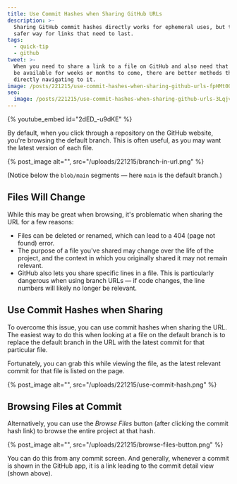 ```yaml
---
title: Use Commit Hashes when Sharing GitHub URLs
description: >-
  Sharing GitHub commit hashes directly works for ephemeral uses, but there is a
  safer way for links that need to last.
tags:
  - quick-tip
  - github
tweet: >-
  When you need to share a link to a file on GitHub and also need that link to
  be available for weeks or months to come, there are better methods than
  directly navigating to it.
image: /posts/221215/use-commit-hashes-when-sharing-github-urls-fpHMt0Q1.png
seo:
  image: /posts/221215/use-commit-hashes-when-sharing-github-urls-3LqjvLDw--meta.png
---
```


{% youtube_embed id="2dED_-u9dKE" %}

By default, when you click through a repository on the GitHub website, you're browsing the default branch. This is often useful, as you may want the latest version of each file.

{% post_image alt="", src="/uploads/221215/branch-in-url.png" %}

(Notice below the `blob/main` segments — here `main` is the default branch.)

## Files Will Change

While this may be great when browsing, it's problematic when sharing the URL for a few reasons:

- Files can be deleted or renamed, which can lead to a 404 (page not found) error.
- The purpose of a file you've shared may change over the life of the project, and the context in which you originally shared it may not remain relevant.
- GitHub also lets you share specific lines in a file. This is particularly dangerous when using branch URLs — if code changes, the line numbers will likely no longer be relevant.

## Use Commit Hashes when Sharing

To overcome this issue, you can use commit hashes when sharing the URL. The easiest way to do this when looking at a file on the default branch is to replace the default branch in the URL with the latest commit for that particular file.

Fortunately, you can grab this while viewing the file, as the latest relevant commit for that file is listed on the page.

{% post_image alt="", src="/uploads/221215/use-commit-hash.png" %}

## Browsing Files at Commit

Alternatively, you can use the _Browse Files_ button (after clicking the commit hash link) to browse the entire project at that hash.

{% post_image alt="", src="/uploads/221215/browse-files-button.png" %}

You can do this from any commit screen. And generally, whenever a commit is shown in the GitHub app, it is a link leading to the commit detail view (shown above).
